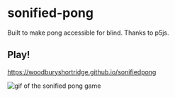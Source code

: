 # sonified-pong

Built to make pong accessible for blind. Thanks to p5js.

## Play!
https://woodburyshortridge.github.io/sonifiedpong

![gif of the sonified pong game](https://s3.amazonaws.com/woodburyshortridge/api/v1/sonified-pong/pong.gif)
